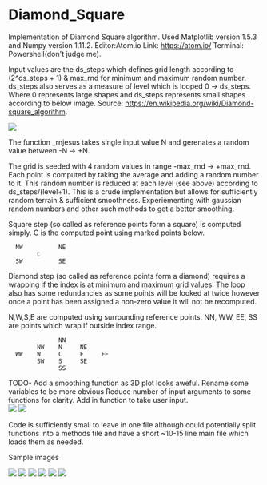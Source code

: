 # Diamond_Square

Implementation of Diamond Square algorithm.  Used Matplotlib version 1.5.3 and Numpy version 1.11.2.
Editor:Atom.io Link: https://atom.io/ 
Terminal: Powershell(don't judge me).

Input values are the ds_steps which defines grid length according to (2^ds_steps + 1) & max_rnd for minimum and maximum random number.
ds_steps also serves as a measure of level which is looped 0 -> ds_steps.  Where 0 represents large shapes and ds_steps represents small shapes according to below image. Source: https://en.wikipedia.org/wiki/Diamond-square_algorithm.

![](https://raw.githubusercontent.com/crowgers/Diamond_Square/master/Images/Diamond_Square_Algorithm.png)

The function _rnjesus takes single input value N and gerenates a random value between -N -> +N.

The grid is seeded with 4 random values in range -max_rnd -> +max_rnd.
Each point is computed by taking the average and adding a random number to it. This random number is reduced at each level (see above) according to ds_steps/(level+1).  This is a crude implementation but allows for sufficiently random terrain & sufficient smoothness.
Experiementing with gaussian random numbers and other such methods to get a better smoothing. 

Square step (so called as reference points form a square) is computed simply.
C is the computed point using marked points below.

      NW          NE
            C
      SW          SE

Diamond step (so called as reference points form a diamond) requires a wrapping if the index is at minimum and maximum grid values.
The loop also has some redundancies as some points will be looked at twice however once a point has been assigned a non-zero value it will not be recomputed.

N,W,S,E are computed using surrounding reference points. NN, WW, EE, SS are points which wrap if outside index range.

                  NN
            NW    N     NE
      WW    W     C     E     EE
            SW    S     SE
                  SS

TODO-
Add a smoothing function as 3D plot looks aweful.
Rename some variables to be more obvious
Reduce number of input arguments to some functions for clarity.
Add in function to take user input.  
![](https://raw.githubusercontent.com/crowgers/Diamond_Square/master/Images/DiamondSquare3D.png)
![](https://raw.githubusercontent.com/crowgers/Diamond_Square/master/Images/DiamondSquare3D-2.png)

Code is sufficiently small to leave in one file although could potentially split functions into a methods file and have a short ~10-15 line main file which loads them as needed.

Sample images

![](https://raw.githubusercontent.com/crowgers/Diamond_Square/master/Images/DiamondSquare_262k.png)
![](https://raw.githubusercontent.com/crowgers/Diamond_Square/master/Images/DiamondSquare_262k-1.png)
![](https://raw.githubusercontent.com/crowgers/Diamond_Square/master/Images/DiamondSquare_1M.png)
![](https://raw.githubusercontent.com/crowgers/Diamond_Square/master/Images/DiamondSquare_1M-1.png)
![](https://raw.githubusercontent.com/crowgers/Diamond_Square/master/Images/DiamondSquare_1M-2.png)
![](https://raw.githubusercontent.com/crowgers/Diamond_Square/master/Images/DiamondSquare_Noisy.png)

